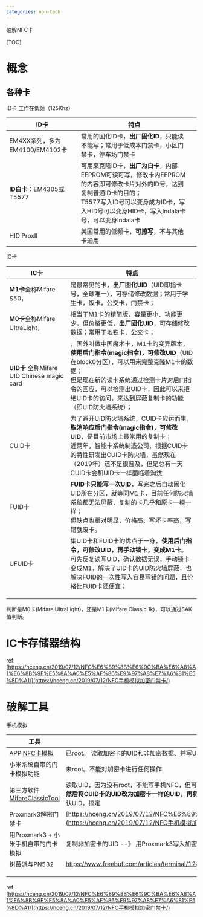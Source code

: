 ```yaml
---
categories: non-tech
---
```

破解NFC卡

[TOC]

# 概念

## 各种卡

ID卡 工作在低频（125Khz）

| **ID卡**                       | 特点                                                         |      |
| ------------------------------ | ------------------------------------------------------------ | ---- |
| EM4XX系列，多为EM4100/EM4102卡 | 常用的固化ID卡，**出厂固化ID**，只能读不能写；常用于低成本门禁卡，小区门禁卡，停车场门禁卡 |      |
| **ID白卡**：EM4305或T5577      | 可用来克隆ID卡，**出厂为白卡**，内部EEPROM可读可写，修改卡内EEPROM的内容即可修改卡片对外的ID号，达到复制普通ID卡的目的；<br/>T5577写入ID号可以变身成为ID卡，写入HID号可以变身HID卡，写入Indala卡号，可以变身Indala卡 |      |
| HID ProxⅡ                      | 美国常用的低频卡，**可擦写**，不与其他卡通用                 |      |

IC卡

| IC卡                                        | 特点                                                         |
| ------------------------------------------- | ------------------------------------------------------------ |
| **M1卡**全称Mifare S50，                    | 是最常见的卡，**出厂固化UID**（UID即指卡号，全球唯一），可存储修改数据；常用于学生卡，饭卡，公交卡，门禁卡； |
| **M0卡**全称Mifare UltraLight，             | 相当于M1卡的精简版，容量更小、功能更少，但价格更低，**出厂固化UID**，可存储修改数据；常用于地铁卡，公交卡； |
| **UID卡** 全称Mifare UID Chinese magic card | ，国外叫做中国魔术卡，M1卡的变异版本，**使用后门指令(magic指令)，可修改UID**（UID在block0分区），可以用来完整克隆M1卡的数据；<br/>但是现在新的读卡系统通过检测卡片对后门指令的回应，可以检测出UID卡，因此可以来拒绝UID卡的访问，来达到屏蔽复制卡的功能（即UID防火墙系统）； |
| CUID卡                                      | 为了避开UID防火墙系统，CUID卡应运而生，**取消响应后门指令(magic指令)，可修改UID**，是目前市场上最常用的复制卡；<br/>近两年，智能卡系统制造公司，根据CUID卡的特性研发出CUID卡防火墙，虽然现在（2019年）还不是很普及，但是总有一天CUID卡会和UID卡一样面临着淘汰 |
| FUID卡                                      | **FUID卡只能写一次UID**，写完之后自动固化UID所在分区，就等同M1卡，目前任何防火墙系统都无法屏蔽，复制的卡几乎和原卡一模一样；<br/>但缺点也相对明显，价格高、写坏卡率高，写错就废卡。 |
| UFUID卡                                     | 集UID卡和FUID卡的优点于一身，**使用后门指令，可修改UID，再手动锁卡，变成M1卡**。<br/>可先反复读写UID，确认数据无误，手动锁卡变成M1，解决了UID卡的UID防火墙屏蔽，也解决FUID的一次性写入容易写错的问题，且价格比FUID卡还便宜； |
|                                             |                                                              |
|                                             |                                                              |
|                                             |                                                              |



判断是M0卡(Mifare UltraLight)，还是M1卡(Mifare Classic 1k)，可以通过SAK值判断。



# IC卡存储器结构

ref: [https://hceng.cn/2019/07/12/NFC%E6%89%8B%E6%9C%BA%E6%A8%A1%E6%8B%9F%E5%8A%A0%E5%AF%86%E9%97%A8%E7%A6%81%E5%8D%A1/](https://hceng.cn/2019/07/12/NFC手机模拟加密门禁卡/)



# 破解工具

手机模拟

| 工具                                                         |                                                              |
| ------------------------------------------------------------ | ------------------------------------------------------------ |
| APP [NFC卡模拟](https://www.coolapk.com/apk/com.yuanwofei.cardemulator) | 已root。 读取加密卡的UID和非加密数据、并写UID到手机NFC里     |
| 小米系统自带的门卡模拟功能                                   | 未root。不能对加密卡进行任何操作                             |
| 第三方软件[MifareClassicTool](https://github.com/ikarus23/MifareClassicTool/releases) | 读取UID，因为没有root，不能写手机NFC，但可以写IC卡，因此还**需要一张CUID卡(不能使用UID卡)**，某宝上一块多一张，思路就是**先读取加密卡的UID，再读取CUID卡的数据，然后将CUID卡的UID改为加密卡一样的UID，再将修改后的数据写回到CUID卡，最后用小米系统自带的门卡模拟功能，复制未加密的CUID卡即可**看运气吧，我小区的门禁系统就只认UID，搞定 |
| Proxmark3解密门禁卡                                          | [https://hceng.cn/2019/07/12/NFC%E6%89%8B%E6%9C%BA%E6%A8%A1%E6%8B%9F%E5%8A%A0%E5%AF%86%E9%97%A8%E7%A6%81%E5%8D%A1/](https://hceng.cn/2019/07/12/NFC手机模拟加密门禁卡/) |
| 用Proxmark3 + 小米手机自带的门卡模拟                         | 复制非加密卡的UID --》 用Proxmark3写入加密区域               |
| 树莓派与PN532                                                | https://www.freebuf.com/articles/terminal/128238.html        |
|                                                              |                                                              |
|                                                              |                                                              |
|                                                              |                                                              |





ref： [https://hceng.cn/2019/07/12/NFC%E6%89%8B%E6%9C%BA%E6%A8%A1%E6%8B%9F%E5%8A%A0%E5%AF%86%E9%97%A8%E7%A6%81%E5%8D%A1/](https://hceng.cn/2019/07/12/NFC手机模拟加密门禁卡/)